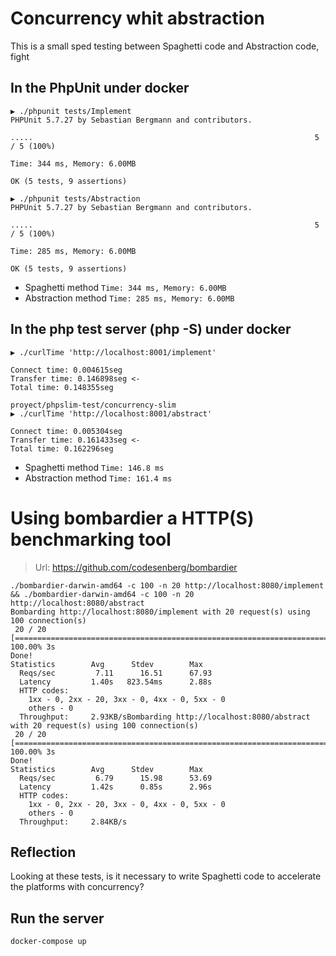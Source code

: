 # Concurrency whit abstraction

This is a small sped testing between Spaghetti code and Abstraction code, fight

## In the PhpUnit under docker

```
▶ ./phpunit tests/Implement
PHPUnit 5.7.27 by Sebastian Bergmann and contributors.

.....                                                               5 / 5 (100%)

Time: 344 ms, Memory: 6.00MB

OK (5 tests, 9 assertions)
                                                                                                                                                                                                                        
▶ ./phpunit tests/Abstraction  
PHPUnit 5.7.27 by Sebastian Bergmann and contributors.

.....                                                               5 / 5 (100%)

Time: 285 ms, Memory: 6.00MB

OK (5 tests, 9 assertions)
```

* Spaghetti method
`Time: 344 ms, Memory: 6.00MB`
* Abstraction method
`Time: 285 ms, Memory: 6.00MB`


## In the php test server (php -S) under docker

```
▶ ./curlTime 'http://localhost:8001/implement'

Connect time: 0.004615seg
Transfer time: 0.146898seg <-
Total time: 0.148355seg

proyect/phpslim-test/concurrency-slim                                                                                                                                                                                                                        
▶ ./curlTime 'http://localhost:8001/abstract' 

Connect time: 0.005304seg
Transfer time: 0.161433seg <-
Total time: 0.162296seg
```

* Spaghetti method
`Time: 146.8 ms`
* Abstraction method
`Time: 161.4 ms`

# Using bombardier a HTTP(S) benchmarking tool

> Url: https://github.com/codesenberg/bombardier

```
./bombardier-darwin-amd64 -c 100 -n 20 http://localhost:8080/implement && ./bombardier-darwin-amd64 -c 100 -n 20 http://localhost:8080/abstract 
Bombarding http://localhost:8080/implement with 20 request(s) using 100 connection(s)
 20 / 20 [========================================================================================================================================================================================================================================] 100.00% 3s
Done!
Statistics        Avg      Stdev        Max
  Reqs/sec         7.11      16.51      67.93
  Latency         1.40s   823.54ms      2.88s
  HTTP codes:
    1xx - 0, 2xx - 20, 3xx - 0, 4xx - 0, 5xx - 0
    others - 0
  Throughput:     2.93KB/sBombarding http://localhost:8080/abstract with 20 request(s) using 100 connection(s)
 20 / 20 [========================================================================================================================================================================================================================================] 100.00% 3s
Done!
Statistics        Avg      Stdev        Max
  Reqs/sec         6.79      15.98      53.69
  Latency         1.42s      0.85s      2.96s
  HTTP codes:
    1xx - 0, 2xx - 20, 3xx - 0, 4xx - 0, 5xx - 0
    others - 0
  Throughput:     2.84KB/s   
```

## Reflection

Looking at these tests, is it necessary to write Spaghetti code to 
accelerate the platforms with concurrency?

## Run the server
`docker-compose up`
